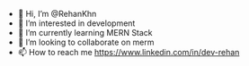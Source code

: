 - 👋 Hi, I’m @RehanKhn
- 👀 I’m interested in development
- 🌱 I’m currently learning MERN Stack
- 💞️ I’m looking to collaborate on merm
- 📫 How to reach me https://www.linkedin.com/in/dev-rehan

<!---
RehanKhn/RehanKhn is a ✨ special ✨ repository because its `README.md` (this file) appears on your GitHub profile.
You can click the Preview link to take a look at your changes.
--->
